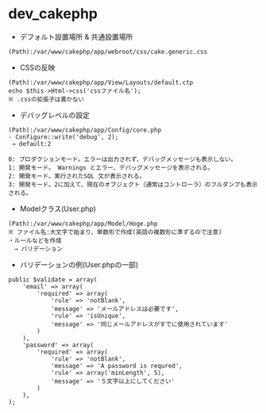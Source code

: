 # dev_cakephp

- デフォルト設置場所 & 共通設置場所
```    
(Path):/var/www/cakephp/app/webroot/css/cake.generic.css
```

- CSSの反映
```    
(Path):/var/www/cakephp/app/View/Layouts/default.ctp
echo $this->Html->css('cssファイル名');
※ .cssの拡張子は書かない
```

- デバッグレベルの設定
```    
(Path):/var/www/cakephp/app/Config/core.php
- Configure::write('debug', 2);
 → default:2

0: プロダクションモード。エラーは出力されず、デバッグメッセージも表示しない。
1: 開発モード。 Warnings とエラー、デバッグメッセージを表示される。
2: 開発モード。実行されたSQL 文が表示される。
3: 開発モード。2に加えて、現在のオブジェクト（通常はコントローラ）のフルダンプも表示される。
```

- Modelクラス(User.php)
```    
(Path):/var/www/cakephp/app/Model/Hoge.php
※ ファイル名:大文字で始まり、単数形で作成(英語の複数形に準ずるので注意)
・ルールなどを作成
　→ バリデーション
```

- バリデーションの例(User.phpの一部)
```    
public $validate = array(
	'email' => array(
		'required' => array(
			'rule' => 'notBlank',
			'message' => 'メールアドレスは必要です',
			'rule' => 'isUnique',
			'message' => '同じメールアドレスがすでに使用されています'
		)
	),
	'password' => array(
		'required' => array(
			'rule' => 'notBlank',
			'message' => 'A password is requred',
			'rule' => array('minLength', 5),
			'message' => '５文字以上にしてください'
		)
	),		
);

```

